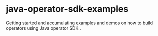 # java-operator-sdk-examples
Getting started and accumulating examples and demos on how to build operators using Java operator SDK..
